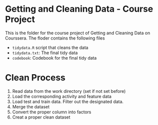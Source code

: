 # Getting and Cleaning Data - Course Project

This is the folder for the course project of Getting and Cleaning Data on Courssera. The floder contains the following files

* `tidydata.R` script that cleans the data
* `tidydata.txt`: The final tidy data
* `codebook`: Codebook for the final tidy data 

# Clean Process

1. Read data from the work directory (set if not set before)
2. Load the corresponding activity and feature data
3. Load test and train data. Filter out the designated data.
4. Merge the dataset
5. Convert the proper column into factors
6. Creat a proper clean dataset


